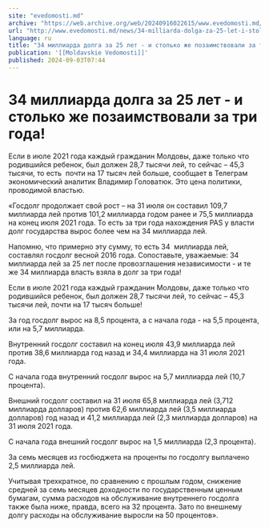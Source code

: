 ```yaml
---
site: "evedomosti.md"
archive: "https://web.archive.org/web/20240916022615/www.evedomosti.md/news/34-milliarda-dolga-za-25-let-i-stolko-zhe-pozaimstvovali-za"
url: "http://www.evedomosti.md/news/34-milliarda-dolga-za-25-let-i-stolko-zhe-pozaimstvovali-za"
language: ru
title: "34 миллиарда долга за 25 лет - и столько же позаимствовали за три года!"
publication: '[[Moldavskie Vedomosti]]'
published: 2024-09-03T07:44
---
```


# 34 миллиарда долга за 25 лет - и столько же позаимствовали за три года!

Если в июле 2021 года каждый гражданин Молдовы, даже только что родившийся ребенок, был должен 28,7 тысячи лей, то сейчас – 45,3 тысячи, то есть  почти на 17 тысяч лей больше, сообщает в Телеграм экономический аналитик Владимир Головатюк. Это цена политики, проводимой властью.

«Госдолг продолжает свой рост – на 31 июля он составил 109,7 миллиарда лей против 101,2 миллиарда годом ранее и 75,5 миллиарда на конец июля 2021 года. То есть за три года нахождения PAS у власти долг государства вырос более чем на 34 миллиарда лей.

Напомню, что примерно эту сумму, то есть 34  миллиарда лей, составлял госдолг весной 2016 года. Сопоставьте, уважаемые: 34 миллиарда лей за 25 лет после провозглашения независимости - и те же 34 миллиарда власть взяла в долг за три года!

Если в июле 2021 года каждый гражданин Молдовы, даже только что родившийся ребенок, был должен 28,7 тысячи лей, то сейчас – 45,3 тысячи лей, почти на 17 тысяч больше!

За год госдолг вырос на 8,5 процента, а с начала года - на 5,5 процента, или на 5,7 миллиарда.

Внутренний госдолг составил на конец июля 43,9 миллиарда лей против 38,6 миллиарда год назад и 34,4 миллиарда на 31 июля 2021 года.

С начала года внутренний госдолг вырос на 5,7 миллиарда лей (10,7 процента).

Внешний госдолг составил на 31 июля 65,8 миллиарда лей (3,712 миллиарда долларов) против 62,6 миллиарда лей (3,5 миллиарда долларов) год назад и 41,2 миллиарда лей (2,3 миллиарда долларов) на 31 июля 2021 года.

С начала года внешний госдолг вырос на 1,5 миллиарда (2,3 процента).

За семь месяцев из госбюджета на проценты по госдолгу выплачено 2,5 миллиарда лей.

Учитывая трехкратное, по сравнению с прошлым годом, снижение средней за семь месяцев доходности по государственным ценным бумагам, сумма расходов на обслуживание внутреннего госдолга также была ниже, правда, всего на 32 процента. Зато по внешнему долгу расходы на обслуживание выросли на 50 процентов».